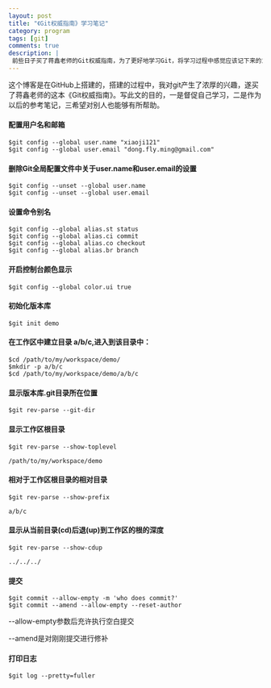 ```yaml
---
layout: post
title: "《Git权威指南》学习笔记"
category: program
tags: [git]
comments: true
description: |
 前些日子买了蒋鑫老师的Git权威指南，为了更好地学习Git，将学习过程中感觉应该记下来的东西记录下来，遂成此文。此文在学习过程当中，不断更新。
---
```


这个博客是在GitHub上搭建的，搭建的过程中，我对git产生了浓厚的兴趣，遂买了蒋鑫老师的这本《Git权威指南》。写此文的目的，一是督促自己学习，二是作为以后的参考笔记，三希望对别人也能够有所帮助。

#### 配置用户名和邮箱
	
	$git config --global user.name "xiaoji121"
	$git config --global user.email "dong.fly.ming@gmail.com"

#### 删除Git全局配置文件中关于user.name和user.email的设置

	$git config --unset --global user.name
	$git config --unset --global user.email

#### 设置命令别名

	$git config --global alias.st status
	$git config --global alias.ci commit
	$git config --global alias.co checkout
	$git config --global alias.br branch

#### 开启控制台颜色显示

	$git config --global color.ui true

#### 初始化版本库

	$git init demo

#### 在工作区中建立目录 a/b/c,进入到该目录中：

	$cd /path/to/my/workspace/demo/
	$mkdir -p a/b/c
	$cd /path/to/my/workspace/demo/a/b/c

#### 显示版本库.git目录所在位置

	$git rev-parse --git-dir

#### 显示工作区根目录

	$git rev-parse --show-toplevel

	/path/to/my/workspace/demo

#### 相对于工作区根目录的相对目录

	$git rev-parse --show-prefix

	a/b/c

#### 显示从当前目录(cd)后退(up)到工作区的根的深度

	$git rev-parse --show-cdup

	../../../

#### 提交

	$git commit --allow-empty -m 'who does commit?'
	$git commit --amend --allow-empty --reset-author

--allow-empty参数后充许执行空白提交

--amend是对刚刚提交进行修补

#### 打印日志

	$git log --pretty=fuller


